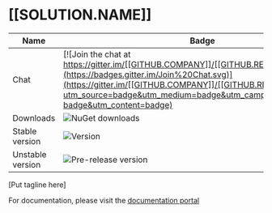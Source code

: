 [[SOLUTION.NAME]]
=================

Name|Badge
---|---
Chat|[![Join the chat at https://gitter.im/[[GITHUB.COMPANY]]/[[GITHUB.REPOSITORYNAME]]](https://badges.gitter.im/Join%20Chat.svg)](https://gitter.im/[[GITHUB.COMPANY]]/[[GITHUB.REPOSITORYNAME]]?utm_source=badge&utm_medium=badge&utm_campaign=pr-badge&utm_content=badge)
Downloads|![NuGet downloads](https://img.shields.io/nuget/dt/[[NUGET.PACKAGENAME]].svg)
Stable version|![Version](https://img.shields.io/nuget/v/[[NUGET.PACKAGENAME]].svg)
Unstable version|![Pre-release version](https://img.shields.io/nuget/vpre/[[NUGET.PACKAGENAME]].svg)

[Put tagline here]

For documentation, please visit the [documentation portal](http://opensource.wildgums.com)
